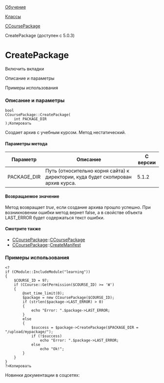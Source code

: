 [Обучение](/api_help/learning/index.php)

[Классы](/api_help/learning/classes/index.php)

[CCoursePackage](/api_help/learning/classes/ccoursepackage/index.php)

CreatePackage (доступен с 5.0.3)

CreatePackage
=============

Включить вкладки

Описание и параметры

Примеры использования

### Описание и параметры

```
bool
CCoursePackage::CreatePackage(
	int PACKAGE_DIR
);Копировать
```

Создает архив с учебным курсом. Метод нестатический.

#### Параметры метода

| Параметр | Описание | С версии |
| --- | --- | --- |
| PACKAGE\_DIR | Путь (относительно корня сайта) к директории, куда будет скопирован архив курса. | 5.1.2 |

#### Возвращаемое значение

Метод возвращает *true*, если создание архива прошло успешно. При
возникновении ошибки метод вернет false, а в свойстве объекта LAST\_ERROR будет
содержаться текст ошибки.

#### Смотрите также

* [CCoursePackage](/api_help/learning/classes/ccoursepackage/index.php)::[CCoursePackage](/api_help/learning/classes/ccoursepackage/ccoursepackage.php)
* [CCoursePackage](/api_help/learning/classes/ccoursepackage/index.php)::[CreateManifest](/api_help/learning/classes/ccoursepackage/createmanifest.php)

### Примеры использования

```
<?
if (CModule::IncludeModule("learning"))
{
	$COURSE_ID = 97;
	if (CCourse::GetPermission($COURSE_ID) >= 'W')
	{
		@set_time_limit(0);
		$package = new CCoursePackage($COURSE_ID);
		if (strlen($package->LAST_ERROR) > 0)
		{
			echo "Error: ".$package->LAST_ERROR;
		}
		else
		{
			$success = $package->CreatePackage($PACKAGE_DIR = "/upload/mypackage/");
			if (!$success)
				echo "Error: ".$package->LAST_ERROR;
			else
				echo "Ok!";
		}
	}
}
?>Копировать
```

Новинки документации в соцсетях: